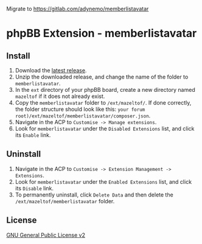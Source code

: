 Migrate to https://gitlab.com/adynemo/memberlistavatar

phpBB Extension - memberlistavatar
=====================

## Install

1. Download the [latest release](https://github.com/ad0726/memberlistavatar/releases).
2. Unzip the downloaded release, and change the name of the folder to `memberlistavatar`.
3. In the `ext` directory of your phpBB board, create a new directory named `mazeltof` if it does not already exist.
4. Copy the `memberlistavatar` folder to `/ext/mazeltof/`. If done correctly, the folder structure should look like this: `your forum root)/ext/mazeltof/memberlistavatar/composer.json`.
5. Navigate in the ACP to `Customise -> Manage extensions`.
6. Look for `memberlistavatar` under the `Disabled Extensions` list, and click its `Enable` link.

## Uninstall

1. Navigate in the ACP to `Customise -> Extension Management -> Extensions`.
2. Look for `memberlistavatar` under the `Enabled Extensions` list, and click its `Disable` link.
3. To permanently uninstall, click `Delete Data` and then delete the `/ext/mazeltof/memberlistavatar` folder.

## License

[GNU General Public License v2](http://opensource.org/licenses/GPL-2.0)
